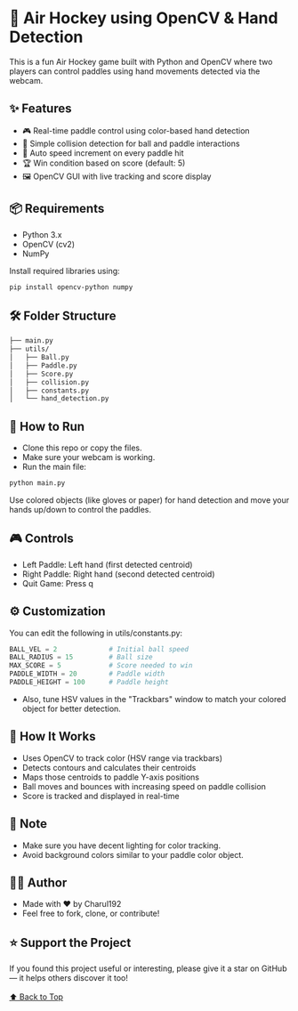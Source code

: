 # <a name="top"> 🏒 Air Hockey using OpenCV & Hand Detection</a>
This is a fun Air Hockey game built with Python and OpenCV where two players can control paddles using hand movements detected via the webcam.

## ✨ Features
- 🎮 Real-time paddle control using color-based hand detection
- 🧠 Simple collision detection for ball and paddle interactions
- 🔁 Auto speed increment on every paddle hit
- 🏆 Win condition based on score (default: 5)
- 🖼️ OpenCV GUI with live tracking and score display

## 📦 Requirements
- Python 3.x
- OpenCV (cv2)
- NumPy
  
Install required libraries using:
```bash
pip install opencv-python numpy
```

## 🛠️ Folder Structure
```bash
├── main.py
├── utils/
│   ├── Ball.py
│   ├── Paddle.py
│   ├── Score.py
│   ├── collision.py
│   ├── constants.py
│   └── hand_detection.py
```
## 🚀 How to Run
- Clone this repo or copy the files.
- Make sure your webcam is working.
- Run the main file:
```bash
python main.py
```

Use colored objects (like gloves or paper) for hand detection and move your hands up/down to control the paddles.

## 🎮 Controls
- Left Paddle: Left hand (first detected centroid)
- Right Paddle: Right hand (second detected centroid)
- Quit Game: Press q

## ⚙️ Customization
You can edit the following in utils/constants.py:
```python
BALL_VEL = 2             # Initial ball speed
BALL_RADIUS = 15         # Ball size
MAX_SCORE = 5            # Score needed to win
PADDLE_WIDTH = 20        # Paddle width
PADDLE_HEIGHT = 100      # Paddle height
```
- Also, tune HSV values in the "Trackbars" window to match your colored object for better detection.

## 🧠 How It Works
- Uses OpenCV to track color (HSV range via trackbars)
- Detects contours and calculates their centroids
- Maps those centroids to paddle Y-axis positions
- Ball moves and bounces with increasing speed on paddle collision
- Score is tracked and displayed in real-time

## 📌 Note
- Make sure you have decent lighting for color tracking.
- Avoid background colors similar to your paddle color object.

## 👩‍💻 Author
- Made with ❤️ by Charul192
- Feel free to fork, clone, or contribute!
  
## ⭐ Support the Project
If you found this project useful or interesting, please give it a star on GitHub — it helps others discover it too!
<br/>
<br/>
[⬆ Back to Top](#top)
